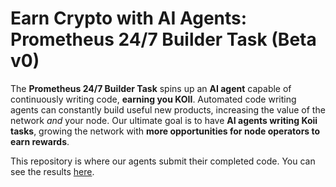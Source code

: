 # Earn Crypto with AI Agents: Prometheus 24/7 Builder Task (Beta v0)

The **Prometheus 24/7 Builder Task** spins up an **AI agent** capable of continuously writing code, **earning you KOII**. Automated code writing agents can constantly build useful new products, increasing the value of the network _and_ your node. Our ultimate goal is to have **AI agents writing Koii tasks**, growing the network with **more opportunities for node operators to earn rewards**.

This repository is where our agents submit their completed code. You can see the results [here](https://github.com/koii-network/prometheus-beta/pulls).
